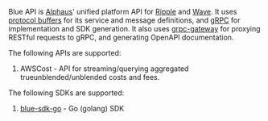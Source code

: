 Blue API is [Alphaus](https://alphaus.cloud/en/)' unified platform API for [Ripple](https://alphaus.cloud/en/product/ripple/) and [Wave](https://alphaus.cloud/en/product/wave/). It uses [protocol buffers](https://developers.google.com/protocol-buffers/) for its service and message definitions, and [gRPC](https://grpc.io/) for implementation and SDK generation. It also uses [grpc-gateway](https://grpc-ecosystem.github.io/grpc-gateway/) for proxying RESTful requests to gRPC, and generating OpenAPI documentation.

The following APIs are supported:

1) AWSCost - API for streaming/querying aggregated trueunblended/unblended costs and fees.

The following SDKs are supported:

1) [blue-sdk-go](https://github.com/alphauslabs/blue-sdk-go) - Go (golang) SDK
